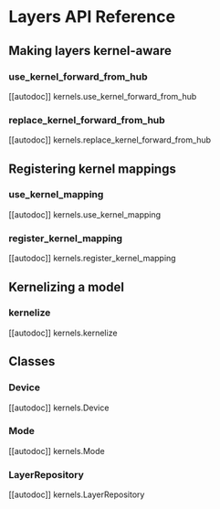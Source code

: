 # Layers API Reference

## Making layers kernel-aware

### use_kernel_forward_from_hub

[[autodoc]] kernels.use_kernel_forward_from_hub

### replace_kernel_forward_from_hub

[[autodoc]] kernels.replace_kernel_forward_from_hub

## Registering kernel mappings

### use_kernel_mapping

[[autodoc]] kernels.use_kernel_mapping

### register_kernel_mapping

[[autodoc]] kernels.register_kernel_mapping

## Kernelizing a model

### kernelize

[[autodoc]] kernels.kernelize

## Classes

### Device

[[autodoc]] kernels.Device

### Mode

[[autodoc]] kernels.Mode

### LayerRepository

[[autodoc]] kernels.LayerRepository
